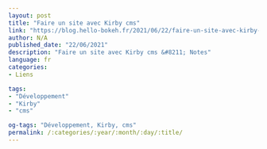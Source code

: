 ```yaml
---
layout: post
title: "Faire un site avec Kirby cms"
link: "https://blog.hello-bokeh.fr/2021/06/22/faire-un-site-avec-kirby-cms/"
author: N/A
published_date: "22/06/2021"
description: "Faire un site avec Kirby cms &#8211; Notes"
language: fr
categories:
- Liens

tags:
- "Développement"
- "Kirby"
- "cms"

og-tags: "Développement, Kirby, cms"
permalink: /:categories/:year/:month/:day/:title/
---
```

